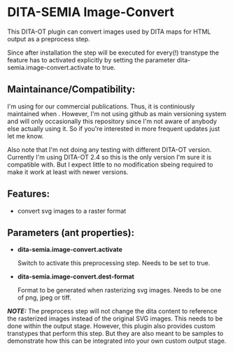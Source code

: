# DITA-SEMIA Image-Convert
This DITA-OT plugin can convert images used by DITA maps for HTML output as a preprocess step.

Since after installation the step will be executed for every(!) transtype the feature has to activated explicitly by setting the parameter dita-semia.image-convert.activate to true.


## Maintainance/Compatibility:
I'm using for our commercial publications. Thus, it is continiously maintained when . However, I'm not using github as main versioning system and will only occasionally this repository since I'm not aware of anybody else actually using it. So if you're interested in more frequent updates just let me know.

Also note that I'm not doing any testing with different DITA-OT version. Currently I'm using DITA-OT 2.4 so this is the only version I'm sure it is compatible with. But I expect little to no modification sbeing required to make it work at least with newer versions.


## Features:
- convert svg images to a raster format


## Parameters (ant properties):
- **dita-semia.image-convert.activate**

  Switch to activate this preprocessing step. Needs to be set to true.

- **dita-semia.image-convert.dest-format**

  Format to be generated when rasterizing svg images. Needs to be one of png, jpeg or tiff.


***NOTE:*** The preprocess step will not change the dita content to reference the rasterized images instead of the original SVG images. This needs to be done within the output stage. However, this plugin also provides custom transtypes that perform this step. But they are also meant to be samples to demonstrate how this can be integrated into your own custom output stage.
